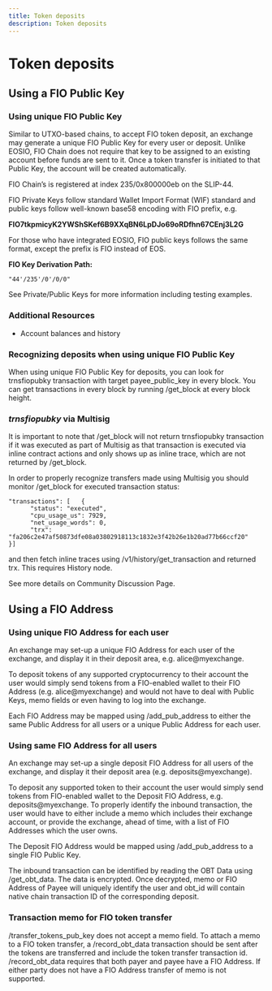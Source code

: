 ```yaml
---
title: Token deposits
description: Token deposits
---
```


# Token deposits

## Using a FIO Public Key

### Using unique FIO Public Key

Similar to UTXO-based chains, to accept FIO token deposit, an exchange may generate a unique FIO Public Key for every user or deposit. Unlike EOSIO, FIO Chain does not require that key to be assigned to an existing account before funds are sent to it. Once a token transfer is initiated to that Public Key, the account will be created automatically.

FIO Chain’s is registered at index 235/0x800000eb on the SLIP-44.

FIO Private Keys follow standard Wallet Import Format (WIF) standard and public keys follow well-known base58 encoding with FIO prefix, e.g.

**FIO7tkpmicyK2YWShSKef6B9XXqBN6LpDJo69oRDfhn67CEnj3L2G**

For those who have integrated EOSIO, FIO public keys follows the same format, except the prefix is FIO instead of EOS.

**FIO Key Derivation Path:**

`"44'/235'/0'/0/0"`

See Private/Public Keys for more information including testing examples.

### Additional Resources

* Account balances and history

### Recognizing deposits when using unique FIO Public Key

When using unique FIO Public Key for deposits, you can look for trnsfiopubky transaction with target payee_public_key in every block. You can get transactions in every block by running /get_block at every block height.

### *trnsfiopubky* via Multisig

It is important to note that /get_block will not return trnsfiopubky transaction if it was executed as part of Multisig as that transaction is executed via inline contract actions and only shows up as inline trace, which are not returned by /get_block.

In order to properly recognize transfers made using Multisig you should monitor /get_block for executed transaction status:
```
"transactions": [   {
      "status": "executed",
      "cpu_usage_us": 7929,
      "net_usage_words": 0,
      "trx": "fa206c2e47af50873dfe08a03802918113c1832e3f42b26e1b20ad77b66ccf20"
}]
```

and then fetch inline traces using /v1/history/get_transaction and returned trx. This requires History node.

See more details on Community Discussion Page.

## Using a FIO Address

### Using unique FIO Address for each user

An exchange may set-up a unique FIO Address for each user of the exchange, and display it in their deposit area, e.g. alice@myexchange.

To deposit tokens of any supported cryptocurrency to their account the user would simply send tokens from a FIO-enabled wallet to their FIO Address (e.g. alice@myexchange) and would not have to deal with Public Keys, memo fields or even having to log into the exchange.

Each FIO Address may be mapped using /add_pub_address to either the same Public Address for all users or a unique Public Address for each user.

### Using same FIO Address for all users

An exchange may set-up a single deposit FIO Address for all users of the exchange, and display it their deposit area (e.g. deposits@myexchange).

To deposit any supported token to their account the user would simply send tokens from FIO-enabled wallet to the Deposit FIO Address, e.g. deposits@myexchange. To properly identify the inbound transaction, the user would have to either include a memo which includes their exchange account, or provide the exchange, ahead of time, with a list of FIO Addresses which the user owns.

The Deposit FIO Address would be mapped using /add_pub_address to a single FIO Public Key.

The inbound transaction can be identified by reading the OBT Data using /get_obt_data. The data is encrypted. Once decrypted, memo or FIO Address of Payee will uniquely identify the user and obt_id will contain native chain transaction ID of the corresponding deposit.

### Transaction memo for FIO token transfer

/transfer_tokens_pub_key does not accept a memo field. To attach a memo to a FIO token transfer, a /record_obt_data transaction should be sent after the tokens are transferred and include the token transfer transaction id. /record_obt_data requires that both payer and payee have a FIO Address. If either party does not have a FIO Address transfer of memo is not supported.